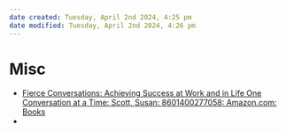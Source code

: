 ```yaml
---
date created: Tuesday, April 2nd 2024, 4:25 pm
date modified: Tuesday, April 2nd 2024, 4:26 pm
---
```


# Misc
- [Fierce Conversations: Achieving Success at Work and in Life One Conversation at a Time: Scott, Susan: 8601400277058: Amazon.com: Books](https://www.amazon.com/Fierce-Conversations-Achieving-Success-Conversation/dp/0425193373) 
- 